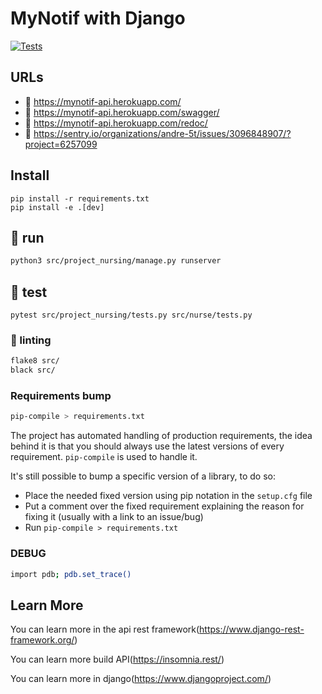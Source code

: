 # MyNotif with Django

[![Tests](https://github.com/issa-diallo/Mynotif_backend/actions/workflows/tests.yml/badge.svg)](https://github.com/issa-diallo/Mynotif_backend/actions/workflows/tests.yml)

## URLs

- :tada: https://mynotif-api.herokuapp.com/
- :memo: https://mynotif-api.herokuapp.com/swagger/
- :memo: https://mynotif-api.herokuapp.com/redoc/
- :goal_net: https://sentry.io/organizations/andre-5t/issues/3096848907/?project=6257099

## Install
```
pip install -r requirements.txt
pip install -e .[dev]
```

## :tada: run
```sh
python3 src/project_nursing/manage.py runserver
```

## :test_tube: test
```
pytest src/project_nursing/tests.py src/nurse/tests.py
```

### :rotating_light: linting
```sh
flake8 src/
black src/
```

### Requirements bump
```sh
pip-compile > requirements.txt
```
The project has automated handling of production requirements, the idea behind it is that
you should always use the latest versions of every requirement.
`pip-compile` is used to handle it.

It's still possible to bump a specific version of a library, to do so:

* Place the needed fixed version using pip notation in the `setup.cfg` file
* Put a comment over the fixed requirement explaining the reason for fixing it (usually with a link to an issue/bug)
* Run `pip-compile > requirements.txt`

### DEBUG
```sh
import pdb; pdb.set_trace()
```

## Learn More

You can learn more in the api rest framework(https://www.django-rest-framework.org/) 

You can learn more build API(https://insomnia.rest/)

You can learn more in django(https://www.djangoproject.com/)
